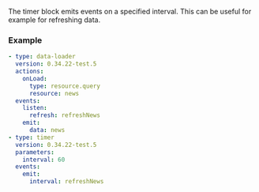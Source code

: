 The timer block emits events on a specified interval. This can be useful for example for refreshing
data.

### Example

```yaml
- type: data-loader
  version: 0.34.22-test.5
  actions:
    onLoad:
      type: resource.query
      resource: news
  events:
    listen:
      refresh: refreshNews
    emit:
      data: news
- type: timer
  version: 0.34.22-test.5
  parameters:
    interval: 60
  events:
    emit:
      interval: refreshNews
```
